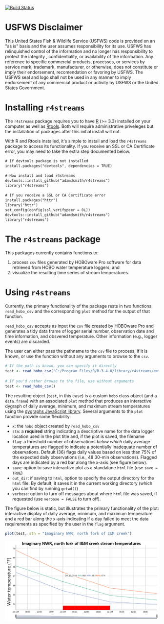 
[![Build Status](https://travis-ci.org/adamdsmith/r4streams.png)](https://travis-ci.org/adamdsmith/r4streams)

USFWS Disclaimer
================

This United States Fish & Wildlife Service (USFWS) code is provided on an "as is" basis and the user assumes responsibility for its use. USFWS has relinquished control of the information and no longer has responsibility to protect the integrity , confidentiality, or availability of the information. Any reference to specific commercial products, processes, or services by service mark, trademark, manufacturer, or otherwise, does not constitute or imply their endorsement, recomendation or favoring by USFWS. The USFWS seal and logo shall not be used in any manner to imply endorsement of any commercial product or activity by USFWS or the United States Government.

Installing `r4streams`
======================

The `r4streams` package requires you to have [R](https://www.r-project.org/) (&gt;= 3.3) installed on your computer as well as [Rtools](https://cran.r-project.org/bin/windows/Rtools/). Both will require administrative priveleges but the installation of packages after this initial install will not.

With R and Rtools installed, it's simple to install and load the `r4streams` package to access its functionality. If you receive an SSL or CA Certificate error, you may need to take the extra step documented below.

    # If devtools package is not installed
    install.packages("devtools", dependencies = TRUE)

    # Now install and load r4streams
    devtools::install_github("adamdsmith/r4streams")
    library("r4streams")

    # If you receive a SSL or CA Certificate error
    install.packages("httr")
    library("httr")
    set_config(config(ssl_verifypeer = 0L))
    devtools::install_github("adamdsmith/r4streams")
    library("r4streams")

The `r4streams` package
=======================

This packages currently contains functions to:

1.  process `csv` files generated by HOBOware Pro software for data retrieved from HOBO water temperature loggers; and
2.  visualize the resulting time series of stream temperatures.

Using `r4streams`
=================

Currently, the primary functionality of the package rests in two functions: `read_hobo_csv` and the corresponding `plot` method for the output of that function.

`read_hobo_csv` accepts as input the `csv` file created by HOBOware Pro and generates a tidy data frame of logger serial number, observation date and time information, and obsvered temperature. Other information (e.g., logger events) are discarded.

The user can either pass the pathname to the `csv` file to process, if it is known, or use the function without any arguments to browse to the `csv`.

``` r
# If the path is known, you can specify it directly
test <- read_hobo_csv("C:/Program Files/R/R-3.4.0/library/r4streams/extdata/test.csv")

# If you'd rather browse to the file, use without arguments
test <- read_hobo_csv()
```

The resulting object (`test`, in this case) is a custom `hobo` class object (and a `data.frame`) with an associated `plot` method that produces an interactive dygraph of daily average, minimum, and maximum stream temperatures using the [dygraphs JavaScript library](http://dygraphs.com/). Several arguments to the `plot` function provide some flexibility:

-   `x`: the `hobo` object created by `read_hobo_csv`
-   `stn`: a **required** string indicating a descriptive name for the data logger location used in the plot title and, if the plot is saved, the filename
-   `flag`: a threshold number of observations *below which* daily average temperatures are flagged to indicate a potentially inadequate number of observations. Default (36) flags daily values based on less than 75% of the expected daily observations (i.e., 48 30-min observations). Flagged days are indicated by a red bar along the x-axis (see figure below).
-   `save`: option to save interactive plot as a standalone `html` file (use `save = TRUE`)
-   `out_dir`: if saving to `html`, option to specify the output directory for the `html` file. By default, it saves it in the current working directory (which you can find by running `getwd()`)
-   `verbose`: option to turn off messages about where `html` file was saved, if requested (use `verbose = FALSE` to turn off).

The figure below is static, but illustrates the primary functionality of the plot: interactive display of daily average, minimum, and maximum temperature and a red bar along the x-axis indicating if a day failed to meet the data requirements as specified by the user in the `flag` argument.

``` r
plot(test, stn = "Imaginary NWR, north fork of I&M creek")
```

![Example interactive graph](./README-figs/static_dygraph.png)
